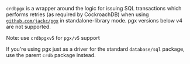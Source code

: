 `crdbpgx` is a wrapper around the logic for issuing SQL transactions which
performs retries (as required by CockroachDB) when using
[`github.com/jackc/pgx`](https://github.com/jackc/pgx) in standalone-library
mode. pgx versions below v4 are not supported. 

Note: use `crdbpgxv5` for `pgx/v5` support  

If you're using pgx just as a driver for the standard `database/sql` package,
use the parent `crdb` package instead.
